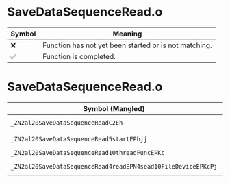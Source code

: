 # SaveDataSequenceRead.o
| Symbol | Meaning 
| ------------- | ------------- 
| :x: | Function has not yet been started or is not matching. 
| :white_check_mark: | Function is completed. 


# SaveDataSequenceRead.o
| Symbol (Mangled) | Symbol (Demangled) | Decompiled? |
| ------------- |  ------------- | ------------- |
| `_ZN2al20SaveDataSequenceReadC2Eh` | `al::SaveDataSequenceRead::SaveDataSequenceRead(unsigned char)` | :x: |
| `_ZN2al20SaveDataSequenceRead5startEPhjj` | `al::SaveDataSequenceRead::start(unsigned char *,unsigned int,unsigned int)` | :x: |
| `_ZN2al20SaveDataSequenceRead10threadFuncEPKc` | `al::SaveDataSequenceRead::threadFunc(char const*)` | :x: |
| `_ZN2al20SaveDataSequenceRead4readEPN4sead10FileDeviceEPKcPj` | `al::SaveDataSequenceRead::read(sead::FileDevice *,char const*,unsigned int *)` | :x: |
